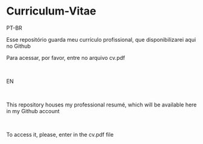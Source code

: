 # Curriculum-Vitae

PT-BR
&nbsp;

Esse repositório guarda meu currículo profissional, que disponibilizarei aqui no Github
&nbsp;

Para acessar, por favor, entre no arquivo cv.pdf

&nbsp;

EN

&nbsp;

This repository houses my professional resumé, which will be available here in my Github account

&nbsp;

To access it, please, enter in the cv.pdf file 
